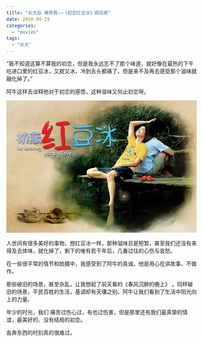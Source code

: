 ```yaml
---
title: "长大后 难聚首——《初恋红豆冰》观后感"
date: 2010-09-29
categories: 
  - "movies"
tags: 
  - "长大"
---
```


“我不知道这算不算我的初恋，但是我永远忘不了那个味道，就好像在最热的下午吃进口里的红豆冰，又甜又冰，冷到舌头都痛了，但是来不及再去感受那个滋味就融化掉了。”

阿牛这样去诠释他对于初恋的感悟，这种滋味又何止初恋呀。

![初恋红豆冰](images/5034862719_18bd9e26dd_z.jpg)

人世间有很多美好的事物，想红豆冰一样，那种滋味总是短暂，甚至我们还没有来得及去体味，就化掉了，剩下的唯有若干年后，几番过往的心伤与哀愁。

在一些很平常的情节和拍摄中，我感受到了阿牛的真诚，他是用心在讲故事，不做作。

那些破旧的场景，甚至杂乱，让我想起了前天看的《春风沉醉的晚上》 。同样破旧的场景，平民百姓的生活，基调却有天壤之别。阿牛让我们看到了生活中阳光向上的力量。

年少的时光，我们 痛苦过伤心过，有也过伤害，但是那里还有我们最真挚的情谊，最美好的、没有结局的初恋。

各奔东西的时刻真的很难过。
